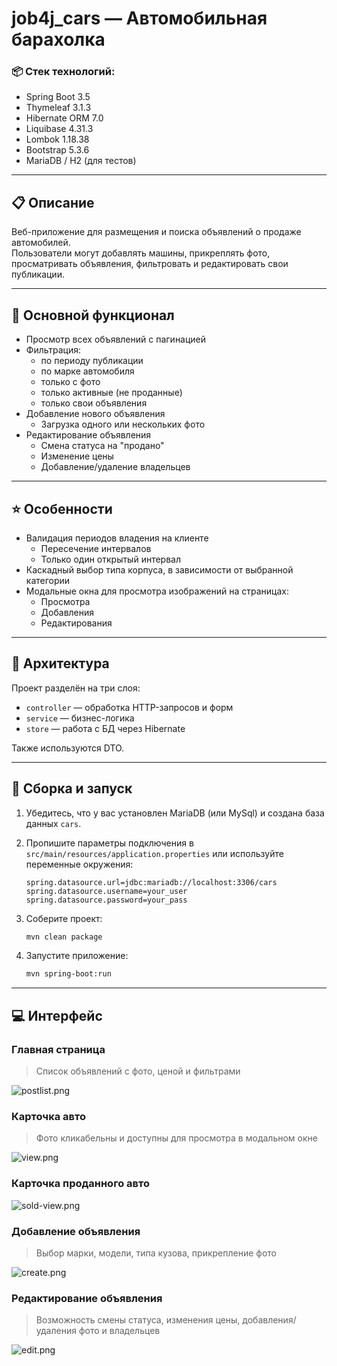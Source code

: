 # job4j_cars — Автомобильная барахолка

### 📦 Стек технологий:

- Spring Boot 3.5
- Thymeleaf 3.1.3
- Hibernate ORM 7.0
- Liquibase 4.31.3
- Lombok 1.18.38
- Bootstrap 5.3.6
- MariaDB / H2 (для тестов)

---

## 📋 Описание

Веб-приложение для размещения и поиска объявлений о продаже автомобилей.  
Пользователи могут добавлять машины, прикреплять фото, просматривать объявления, фильтровать и редактировать свои публикации.

---

## 🔧 Основной функционал

- Просмотр всех объявлений с пагинацией
- Фильтрация:
    - по периоду публикации
    - по марке автомобиля
    - только с фото
    - только активные (не проданные)
    - только свои объявления
- Добавление нового объявления
    - Загрузка одного или нескольких фото
- Редактирование объявления
    - Смена статуса на "продано"
    - Изменение цены
    - Добавление/удаление владельцев

---

## ⭐ Особенности

- Валидация периодов владения на клиенте
  - Пересечение интервалов
  - Только один открытый интервал
- Каскадный выбор типа корпуса, в зависимости от выбранной категории
- Модальные окна для просмотра изображений на страницах:
  - Просмотра
  - Добавления
  - Редактирования

---

## 🧱 Архитектура

Проект разделён на три слоя:

- `controller` — обработка HTTP-запросов и форм
- `service` — бизнес-логика
- `store` — работа с БД через Hibernate

Также используются DTO.

---

## 🚀 Сборка и запуск

1. Убедитесь, что у вас установлен MariaDB (или MySql) и создана база данных `cars`.
2. Пропишите параметры подключения в `src/main/resources/application.properties` или используйте переменные окружения:
    ```
    spring.datasource.url=jdbc:mariadb://localhost:3306/cars
    spring.datasource.username=your_user
    spring.datasource.password=your_pass
    ```
3. Соберите проект:
    ```bash
    mvn clean package
    ```

4. Запустите приложение:
    ```bash
    mvn spring-boot:run
    ```

---

## 💻 Интерфейс

### Главная страница
>Список объявлений с фото, ценой и фильтрами

![postlist.png](img/postlist.png)

### Карточка авто
>Фото кликабельны и доступны для просмотра в модальном окне

![view.png](img/view.png)

### Карточка проданного авто
![sold-view.png](img/sold-view.png)

### Добавление объявления
>Выбор марки, модели, типа кузова, прикрепление фото

![create.png](img/create.png)

### Редактирование объявления
>Возможность смены статуса, изменения цены, добавления/удаления фото и владельцев

![edit.png](img/edit.png)
